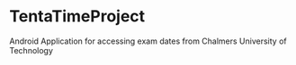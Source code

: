 TentaTimeProject
================

Android Application for accessing exam dates from Chalmers University of Technology
